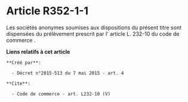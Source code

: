 # Article R352-1-1

Les sociétés anonymes soumises aux dispositions du présent titre sont dispensées du prélèvement prescrit par l'
article L. 232-10 du code de commerce
.

**Liens relatifs à cet article**

	**Créé par**:

	  - Décret n°2015-513 du 7 mai 2015 - art. 4

	**Cite**:

	  - Code de commerce - art. L232-10 (V)
